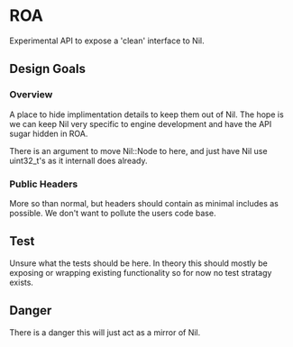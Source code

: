 # ROA

Experimental API to expose a 'clean' interface to Nil.


## Design Goals


### Overview

A place to hide implimentation details to keep them out of Nil. The hope is we can keep Nil very specific to engine development and have the API sugar hidden in ROA.

There is an argument to move Nil::Node to here, and just have Nil use uint32_t's as it internall does already.


### Public Headers

More so than normal, but headers should contain as minimal includes as possible. We don't want to pollute the users code base.


## Test

Unsure what the tests should be here. In theory this should mostly be exposing or wrapping existing functionality so for now no test stratagy exists.


## Danger

There is a danger this will just act as a mirror of Nil.
